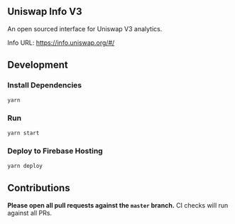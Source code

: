 ## Uniswap Info V3

An open sourced interface for Uniswap V3 analytics. 

Info URL: https://info.uniswap.org/#/

## Development

### Install Dependencies

```bash
yarn
```

### Run

```bash
yarn start
```

### Deploy to Firebase Hosting

```bash
yarn deploy
```

## Contributions

**Please open all pull requests against the `master` branch.**
CI checks will run against all PRs.
